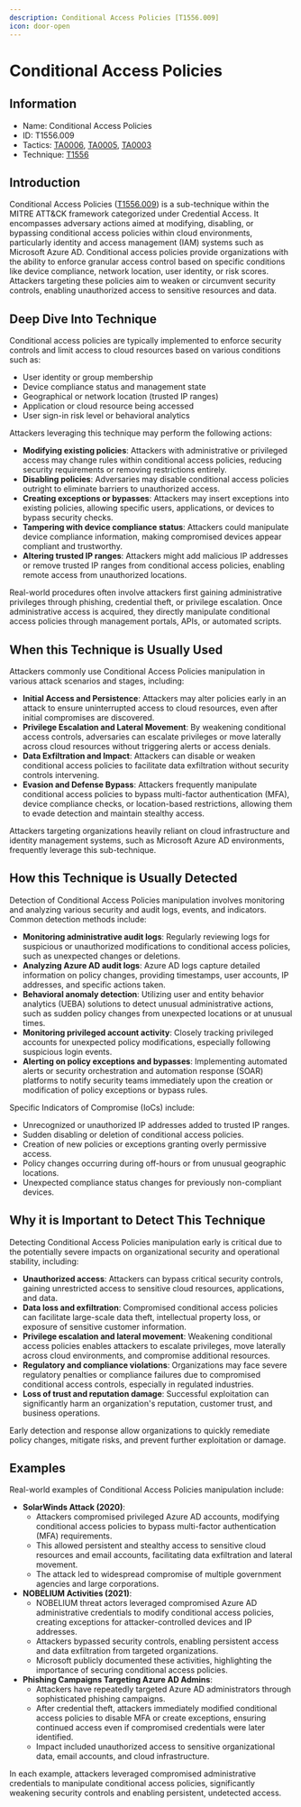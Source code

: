 ```yaml
---
description: Conditional Access Policies [T1556.009]
icon: door-open
---
```


# Conditional Access Policies

## Information

* Name: Conditional Access Policies
* ID: T1556.009
* Tactics: [TA0006](../), [TA0005](../../ta0005/), [TA0003](../../ta0003/)
* Technique: [T1556](./)

## Introduction

Conditional Access Policies ([T1556.009](https://attack.mitre.org/techniques/T1556/009/)) is a sub-technique within the MITRE ATT\&CK framework categorized under Credential Access. It encompasses adversary actions aimed at modifying, disabling, or bypassing conditional access policies within cloud environments, particularly identity and access management (IAM) systems such as Microsoft Azure AD. Conditional access policies provide organizations with the ability to enforce granular access control based on specific conditions like device compliance, network location, user identity, or risk scores. Attackers targeting these policies aim to weaken or circumvent security controls, enabling unauthorized access to sensitive resources and data.

## Deep Dive Into Technique

Conditional access policies are typically implemented to enforce security controls and limit access to cloud resources based on various conditions such as:

* User identity or group membership
* Device compliance status and management state
* Geographical or network location (trusted IP ranges)
* Application or cloud resource being accessed
* User sign-in risk level or behavioral analytics

Attackers leveraging this technique may perform the following actions:

* **Modifying existing policies**: Attackers with administrative or privileged access may change rules within conditional access policies, reducing security requirements or removing restrictions entirely.
* **Disabling policies**: Adversaries may disable conditional access policies outright to eliminate barriers to unauthorized access.
* **Creating exceptions or bypasses**: Attackers may insert exceptions into existing policies, allowing specific users, applications, or devices to bypass security checks.
* **Tampering with device compliance status**: Attackers could manipulate device compliance information, making compromised devices appear compliant and trustworthy.
* **Altering trusted IP ranges**: Attackers might add malicious IP addresses or remove trusted IP ranges from conditional access policies, enabling remote access from unauthorized locations.

Real-world procedures often involve attackers first gaining administrative privileges through phishing, credential theft, or privilege escalation. Once administrative access is acquired, they directly manipulate conditional access policies through management portals, APIs, or automated scripts.

## When this Technique is Usually Used

Attackers commonly use Conditional Access Policies manipulation in various attack scenarios and stages, including:

* **Initial Access and Persistence**: Attackers may alter policies early in an attack to ensure uninterrupted access to cloud resources, even after initial compromises are discovered.
* **Privilege Escalation and Lateral Movement**: By weakening conditional access controls, adversaries can escalate privileges or move laterally across cloud resources without triggering alerts or access denials.
* **Data Exfiltration and Impact**: Attackers can disable or weaken conditional access policies to facilitate data exfiltration without security controls intervening.
* **Evasion and Defense Bypass**: Attackers frequently manipulate conditional access policies to bypass multi-factor authentication (MFA), device compliance checks, or location-based restrictions, allowing them to evade detection and maintain stealthy access.

Attackers targeting organizations heavily reliant on cloud infrastructure and identity management systems, such as Microsoft Azure AD environments, frequently leverage this sub-technique.

## How this Technique is Usually Detected

Detection of Conditional Access Policies manipulation involves monitoring and analyzing various security and audit logs, events, and indicators. Common detection methods include:

* **Monitoring administrative audit logs**: Regularly reviewing logs for suspicious or unauthorized modifications to conditional access policies, such as unexpected changes or deletions.
* **Analyzing Azure AD audit logs**: Azure AD logs capture detailed information on policy changes, providing timestamps, user accounts, IP addresses, and specific actions taken.
* **Behavioral anomaly detection**: Utilizing user and entity behavior analytics (UEBA) solutions to detect unusual administrative actions, such as sudden policy changes from unexpected locations or at unusual times.
* **Monitoring privileged account activity**: Closely tracking privileged accounts for unexpected policy modifications, especially following suspicious login events.
* **Alerting on policy exceptions and bypasses**: Implementing automated alerts or security orchestration and automation response (SOAR) platforms to notify security teams immediately upon the creation or modification of policy exceptions or bypass rules.

Specific Indicators of Compromise (IoCs) include:

* Unrecognized or unauthorized IP addresses added to trusted IP ranges.
* Sudden disabling or deletion of conditional access policies.
* Creation of new policies or exceptions granting overly permissive access.
* Policy changes occurring during off-hours or from unusual geographic locations.
* Unexpected compliance status changes for previously non-compliant devices.

## Why it is Important to Detect This Technique

Detecting Conditional Access Policies manipulation early is critical due to the potentially severe impacts on organizational security and operational stability, including:

* **Unauthorized access**: Attackers can bypass critical security controls, gaining unrestricted access to sensitive cloud resources, applications, and data.
* **Data loss and exfiltration**: Compromised conditional access policies can facilitate large-scale data theft, intellectual property loss, or exposure of sensitive customer information.
* **Privilege escalation and lateral movement**: Weakening conditional access policies enables attackers to escalate privileges, move laterally across cloud environments, and compromise additional resources.
* **Regulatory and compliance violations**: Organizations may face severe regulatory penalties or compliance failures due to compromised conditional access controls, especially in regulated industries.
* **Loss of trust and reputation damage**: Successful exploitation can significantly harm an organization's reputation, customer trust, and business operations.

Early detection and response allow organizations to quickly remediate policy changes, mitigate risks, and prevent further exploitation or damage.

## Examples

Real-world examples of Conditional Access Policies manipulation include:

* **SolarWinds Attack (2020)**:
  * Attackers compromised privileged Azure AD accounts, modifying conditional access policies to bypass multi-factor authentication (MFA) requirements.
  * This allowed persistent and stealthy access to sensitive cloud resources and email accounts, facilitating data exfiltration and lateral movement.
  * The attack led to widespread compromise of multiple government agencies and large corporations.
* **NOBELIUM Activities (2021)**:
  * NOBELIUM threat actors leveraged compromised Azure AD administrative credentials to modify conditional access policies, creating exceptions for attacker-controlled devices and IP addresses.
  * Attackers bypassed security controls, enabling persistent access and data exfiltration from targeted organizations.
  * Microsoft publicly documented these activities, highlighting the importance of securing conditional access policies.
* **Phishing Campaigns Targeting Azure AD Admins**:
  * Attackers have repeatedly targeted Azure AD administrators through sophisticated phishing campaigns.
  * After credential theft, attackers immediately modified conditional access policies to disable MFA or create exceptions, ensuring continued access even if compromised credentials were later identified.
  * Impact included unauthorized access to sensitive organizational data, email accounts, and cloud infrastructure.

In each example, attackers leveraged compromised administrative credentials to manipulate conditional access policies, significantly weakening security controls and enabling persistent, undetected access.
